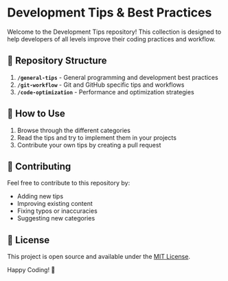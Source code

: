 # Development Tips & Best Practices

Welcome to the Development Tips repository! This collection is designed to help developers of all levels improve their coding practices and workflow.

## 📂 Repository Structure

1. **`/general-tips`** - General programming and development best practices
2. **`/git-workflow`** - Git and GitHub specific tips and workflows
3. **`/code-optimization`** - Performance and optimization strategies

## 🚀 How to Use

1. Browse through the different categories
2. Read the tips and try to implement them in your projects
3. Contribute your own tips by creating a pull request

## 🤝 Contributing

Feel free to contribute to this repository by:
- Adding new tips
- Improving existing content
- Fixing typos or inaccuracies
- Suggesting new categories

## 📝 License

This project is open source and available under the [MIT License](LICENSE).

Happy Coding! 🎉
